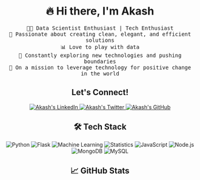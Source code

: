 

<h1 align="center">🔥 Hi there, I'm Akash</h1>

<p align="center">
  <samp>👨‍💻 Data Scientist Enthusiast | Tech Enthusiast</samp><br>
  <samp>🌟 Passionate about creating clean, elegant, and efficient solutions</samp><br>
  <samp>📊 Love to play with data</samp><br>
  <samp>🚀 Constantly exploring new technologies and pushing boundaries</samp><br>
  <samp>🎯 On a mission to leverage technology for positive change in the world</samp>
</p>

<h2 align="center">Let's Connect!</h2>

<p align="center">
  <a href="https://linkedin.com/in/akash-vishwakarma-42b0b6267" target="_blank">
    <img src="https://img.shields.io/badge/-LinkedIn-blue?style=for-the-badge&logo=linkedin" alt="Akash's LinkedIn" />
  </a>
  <a href="https://twitter.com/AKASHVISHW64779" target="_blank">
    <img src="https://img.shields.io/badge/-Twitter-1ca0f1?style=for-the-badge&logo=twitter&logoColor=white" alt="Akash's Twitter" />
  </a>
  <a href="https://github.com/TechWithAkash" target="_blank">
    <img src="https://img.shields.io/badge/-GitHub-black?style=for-the-badge&logo=github" alt="Akash's GitHub" />
  </a>
</p>

<h2 align="center">🛠️ Tech Stack</h2>

<p align="center">
  <img src="https://img.shields.io/badge/-Python-3776AB?style=for-the-badge&logo=python&logoColor=white" alt="Python" />
  <img src="https://img.shields.io/badge/-Flask-000000?style=for-the-badge&logo=flask" alt="Flask" />
  <img src="https://img.shields.io/badge/-Machine%20Learning-FF6F00?style=for-the-badge" alt="Machine Learning" />
  <img src="https://img.shields.io/badge/-Statistics-007ACC?style=for-the-badge" alt="Statistics" />
  <img src="https://img.shields.io/badge/-JavaScript-F7DF1E?style=for-the-badge&logo=javascript&logoColor=black" alt="JavaScript" />
  <img src="https://img.shields.io/badge/-Node.js-339933?style=for-the-badge&logo=node.js&logoColor=white" alt="Node.js" />
  <img src="https://img.shields.io/badge/-MongoDB-47A248?style=for-the-badge&logo=mongodb&logoColor=white" alt="MongoDB" />
  <img src="https://img.shields.io/badge/-MySQL-4479A1?style=for-the-badge&logo=mysql&logoColor=white" alt="MySQL" />
</p>


<h2 align="center">📈 GitHub Stats</h2>

<p align="center">
<!--   <img src="https://github-readme-stats.vercel.app/api?username=TechWithAkash&show_icons=true&theme=dark" alt="Akash's GitHub Stats" /> -->
  <img src="https://github-readme-stats.vercel.app/api?username=TechWithAkash&show_icons=true&theme=dark" alt="" />
</p>

<p align="center">
<!--   <img src="https://github-readme-stats.vercel.app/api/top-langs/?username=TechWithAkash&layout=compact&theme=dark" alt="Akash's Top Languages" /> -->
  <img src="https://github-readme-stats.vercel.app/api/top-langs/?username=TechWithAkash&layout=compact&theme=dark" alt="" />
</p>
